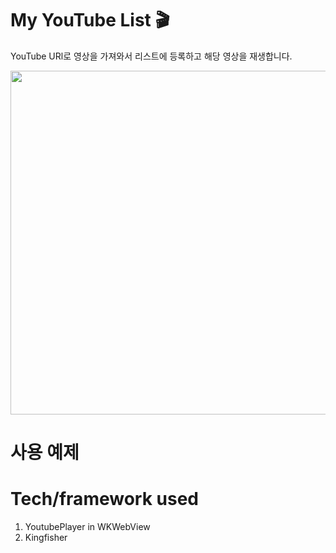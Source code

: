 # My YouTube List 🎬

YouTube URl로 영상을 가져와서 리스트에 등록하고 해당 영상을 재생합니다.   
   
<img src="https://user-images.githubusercontent.com/59474775/128144520-c5e3049f-031c-4632-9b11-033a79dfd345.gif" height=550 >   
   
# 사용 예제  
   
# Tech/framework used   
   
1. YoutubePlayer in WKWebView   
2. Kingfisher   


